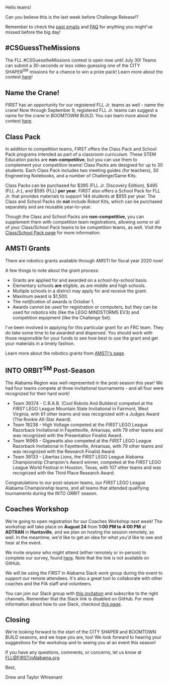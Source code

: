 Hello teams!

Can you believe this is the last week before Challenge Release!? 

Remember to check the [past emails](https://github.com/drewwhis/alabama-first-lego-league/tree/master/2019-2020-CITY-SHAPER/email-blasts) and [FAQ](https://github.com/drewwhis/alabama-first-lego-league/wiki/Frequently-Asked-Questions) for anything you might've missed before the big day!

## \#CSGuessTheMissions

The FLL #CSGuesstheMissions contest is open now until July 30! Teams can submit a 30-seconds or less video guessing one of the CITY SHAPER<sup>SM</sup> missions for a chance to win a prize pack! Learn more about the contest [here](https://fllblog.wordpress.com/2019/07/12/get-building-with-csguessthemissions/)! 


## Name the Crane!

*FIRST* has an opportunity for our registered FLL Jr. teams as well - name the crane! Now through September 9, registered FLL Jr. teams can suggest a name for the crane in BOOMTOWM BUILD. You can learn more about the contest [here](https://fllblog.wordpress.com/2019/07/19/make-your-mark-on-boomtown-name-the-crane/).


## Class Pack

In addition to competition teams, *FIRST* offers the Class Pack and School Pack programs intended as part of a classroom curriculum. These STEM Education packs are **non-competitive**, but you can use them to complement your competition teams! Class Packs are designed for up to 30 students. Each Class Pack includes two meeting guides (for teachers), 30 Engineering Notebooks, and a number of Challenge/Game Kits. 

Class Packs can be purchased for \$395 (FLL Jr. Discovery Edition), \$495 (FLL Jr.), and \$595 (FLL) **per year**. *FIRST* also offers a School Pack for FLL Jr. that provides materials to support 144 students at \$955 per year. The Class and School Packs do **not** include Robot Kits, which can be purchased separately and are reusable year-to-year.

Though the Class and School Packs are **non-competitive**, you can supplement them with competition team registrations, allowing some or all of your Class/School Pack teams to be competition teams, as well. Visit the [Class/School Pack page](https://info.firstinspires.org/stem-education-class-packs) for more information.


## AMSTI Grants

There are robotics grants available through AMSTI for fiscal year 2020 now! 

A few things to note about the grant process:
- Grants are applied for and awarded on a *school-by-school* basis.
- Elementary schools **are** eligible, as are middle and high schools. 
- Multiple schools in a district may apply for and receive the grant.
- Maximum award is $1,500.
- The *notification* of awards is October 1.
- Awards cannot be used for registration or computers, but they can be used for robotics kits (like the LEGO MINDSTORMS EV3) and competition equipment (like the Challenge Set).

I've been involved in applying for this particular grant for an FRC team. They do take some time to be awarded and dispersed. You should work with those responsible for your funds to see how best to use the grant and get your materials in a timely fashion.

Learn more about the robotics grants from [AMSTI's page](http://www.amsti.org/robotics?fbclid=IwAR3qS-KnuojE4-dM2vY4vrjGebhjqgRmdDMouNMj5yEdMqWiLyMmwnQtMMg).


## INTO ORBIT<sup>SM</sup> Post-Season

The Alabama Region was well-represented in the post-season this year! We had four teams compete at three invitational tournaments - and all four were recognized for their hard work!
- Team 39374 - C.R.A.B. (Cool Robots And Builders) competed at the *FIRST* LEGO League Mountain State Invitational in Fairmont, West Virginia, with 61 other teams and was recognized with a Judges Award (The Rookie All-Star Award).
- Team 18238 - High Voltage competed at the *FIRST* LEGO League Razorback Invitational in Fayetteville, Arkansas, with 79 other teams and was recognized with the Presentation Finalist Award.
- Team 16965 - Gigawatts also competed at the *FIRST* LEGO League Razorback Invitational in Fayetteville, Arkansas, with 79 other teams and was recognized with the Research Finalist Award.
- Team 39133 - Libertas Lions, the *FIRST* LEGO League Alabama Championship Champion's Award winner, competed at the *FIRST* LEGO League World Festival in Houston, Texas, with 107 other teams and was recognized with the Third Place Research Award.

Congratulations to our post-season teams, our *FIRST* LEGO League Alabama Championship teams, and all teams that attended qualifying tournaments during the INTO ORBIT season.


## Coaches Workshop

We're going to open registration for our Coaches Workshop *next week*! The workshop will take place on **August 24** from **1:00 PM to 4:00 PM** at **ADTRAN** in **Huntsville**, and we plan on hosting the session remotely, as well. In the meantime, we'd like to get an idea for what *you'd* like to see and hear at the event.

We invite *anyone* who *might* attend (either remotely or in-person) to complete our survey, found [here](). Note that the link is not available on GitHub.

We will be using the *FIRST* in Alabama Slack work group during the event to support our remote attendees. It's also a great tool to collaborate with other coaches and the FIA staff and volunteers.

You can join our Slack group with [this invitation]() and subscribe to the right channels. Remember that the Slack link is disabled on GitHub. For more information about how to use Slack, checkout [this page](https://get.slack.help/hc/en-us/categories/360000049043).

## Closing

We're looking forward to the start of the CITY SHAPER and BOOMTOWN BUILD seasons, and we hope you are, too! We look forward to hearing your suggestions for the workshop and to seeing you at an event this season!

If you have any questions, comments, or concerns, let us know at FLL@FIRSTinAlabama.org.

Best,

Drew and Taylor Whisenant